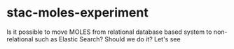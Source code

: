 # stac-moles-experiment
Is it possible to move MOLES from relational database based system to non-relational such as Elastic Search? Should we do it? Let's see

